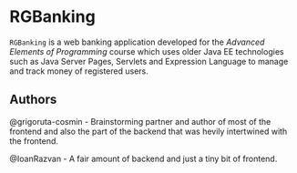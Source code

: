 # RGBanking

`RGBanking` is a web banking application developed for the *Advanced Elements of Programming* course which uses older Java EE technologies such as Java Server Pages, Servlets and Expression Language to manage and track money of registered users.

## Authors

@grigoruta-cosmin - Brainstorming partner and author of most of the frontend and also the part of the backend that was hevily intertwined with the frontend.

@IoanRazvan - A fair amount of backend and just a tiny bit of frontend.
